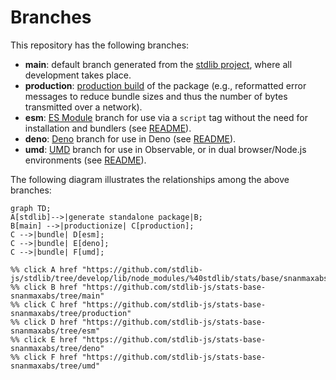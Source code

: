 <!--

@license Apache-2.0

Copyright (c) 2022 The Stdlib Authors.

Licensed under the Apache License, Version 2.0 (the "License");
you may not use this file except in compliance with the License.
You may obtain a copy of the License at

    http://www.apache.org/licenses/LICENSE-2.0

Unless required by applicable law or agreed to in writing, software
distributed under the License is distributed on an "AS IS" BASIS,
WITHOUT WARRANTIES OR CONDITIONS OF ANY KIND, either express or implied.
See the License for the specific language governing permissions and
limitations under the License.

-->

# Branches

This repository has the following branches:

-   **main**: default branch generated from the [stdlib project][stdlib-url], where all development takes place.
-   **production**: [production build][production-url] of the package (e.g., reformatted error messages to reduce bundle sizes and thus the number of bytes transmitted over a network).
-   **esm**: [ES Module][esm-url] branch for use via a `script` tag without the need for installation and bundlers (see [README][esm-readme]).
-   **deno**: [Deno][deno-url] branch for use in Deno (see [README][deno-readme]).
-   **umd**: [UMD][umd-url] branch for use in Observable, or in dual browser/Node.js environments (see [README][umd-readme]).

The following diagram illustrates the relationships among the above branches:

```mermaid
graph TD;
A[stdlib]-->|generate standalone package|B;
B[main] -->|productionize| C[production];
C -->|bundle| D[esm];
C -->|bundle| E[deno];
C -->|bundle| F[umd];

%% click A href "https://github.com/stdlib-js/stdlib/tree/develop/lib/node_modules/%40stdlib/stats/base/snanmaxabs"
%% click B href "https://github.com/stdlib-js/stats-base-snanmaxabs/tree/main"
%% click C href "https://github.com/stdlib-js/stats-base-snanmaxabs/tree/production"
%% click D href "https://github.com/stdlib-js/stats-base-snanmaxabs/tree/esm"
%% click E href "https://github.com/stdlib-js/stats-base-snanmaxabs/tree/deno"
%% click F href "https://github.com/stdlib-js/stats-base-snanmaxabs/tree/umd"
```

[stdlib-url]: https://github.com/stdlib-js/stdlib/tree/develop/lib/node_modules/%40stdlib/stats/base/snanmaxabs
[production-url]: https://github.com/stdlib-js/stats-base-snanmaxabs/tree/production
[deno-url]: https://github.com/stdlib-js/stats-base-snanmaxabs/tree/deno
[deno-readme]: https://github.com/stdlib-js/stats-base-snanmaxabs/blob/deno/README.md
[umd-url]: https://github.com/stdlib-js/stats-base-snanmaxabs/tree/umd
[umd-readme]: https://github.com/stdlib-js/stats-base-snanmaxabs/blob/umd/README.md
[esm-url]: https://github.com/stdlib-js/stats-base-snanmaxabs/tree/esm
[esm-readme]: https://github.com/stdlib-js/stats-base-snanmaxabs/blob/esm/README.md